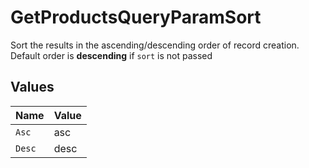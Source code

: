 # GetProductsQueryParamSort

Sort the results in the ascending/descending order of record creation. Default order is **descending** if `sort` is not passed


## Values

| Name   | Value  |
| ------ | ------ |
| `Asc`  | asc    |
| `Desc` | desc   |